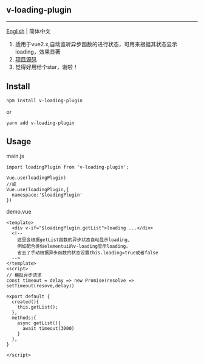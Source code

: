 ﻿## v-loading-plugin
---

[English](./README.md) | 简体中文

1. 适用于vue2.x,自动监听异步函数的进行状态，可用来根据其状态显示loading，效果显著
2. [项目源码](https://github.com/Fuphoenixes/v-loading-plugin)
3. 觉得好用给个star，谢啦！


## Install

```
npm install v-loading-plugin
```
or
```
yarn add v-loading-plugin
```


## Usage

main.js
```
import loadingPlugin from 'v-loading-plugin';

Vue.use(loadingPlugin)
//或
Vue.use(loadingPlugin,{
  namespace:'$loadingPlugin'
})

```
demo.vue
```
<template>
  <div v-if="$loadingPlugin.getList">loading ...</div> 
  <!-- 
    这里会根据getList函数的异步状态自动显示loading,
    例如配合类似elementui的v-loading显示loading，
    省去了手动根据异步函数的状态设置this.loading=true或者false 
  -->
</template>
<script>
// 模拟异步请求
const timeout = delay => new Promise(resolve => setTimeout(resove,delay))

export default {
  created(){
    this.getList();
  },
  methods:{
    async getList(){
      await timeout(3000)
    }
  },
}

</script>   
```
